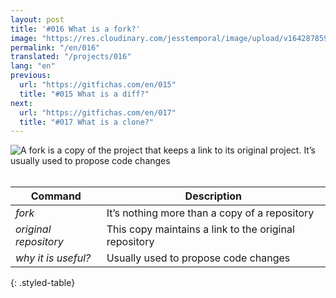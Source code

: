 ```yaml
---
layout: post
title: '#016 What is a fork?'
image: "https://res.cloudinary.com/jesstemporal/image/upload/v1642878596/gitfichas/en/016/thumbnail_owrn3h.jpg"
permalink: "/en/016"
translated: "/projects/016"
lang: "en"
previous:
  url: "https://gitfichas.com/en/015"
  title: "#015 What is a diff?"
next:
  url: "https://gitfichas.com/en/017"
  title: "#017 What is a clone?"
---
```


<img alt="A fork is a copy of the project that keeps a link to its original project. It’s usually used to propose code changes" src="https://res.cloudinary.com/jesstemporal/image/upload/v1642878596/gitfichas/en/016/full_ctyuza.jpg"><br><br>

| Command | Description |
|---------|-------------|
| _fork_ | It’s nothing more than a copy of a repository |
| _original repository_ | This copy maintains a link to the original repository |
| _why it is useful?_ | Usually used to propose code changes |
{: .styled-table}


<!--
<br>
You might also be interested in reading this article:

 <a href="https://jtemporal.com/5-dicas-para-fazer-o-seu-pull-request-brilhar/">
   <strong>5 Dicas Para Fazer o Seu Pull Request Brilhar ✨</strong>
 </a>
-->